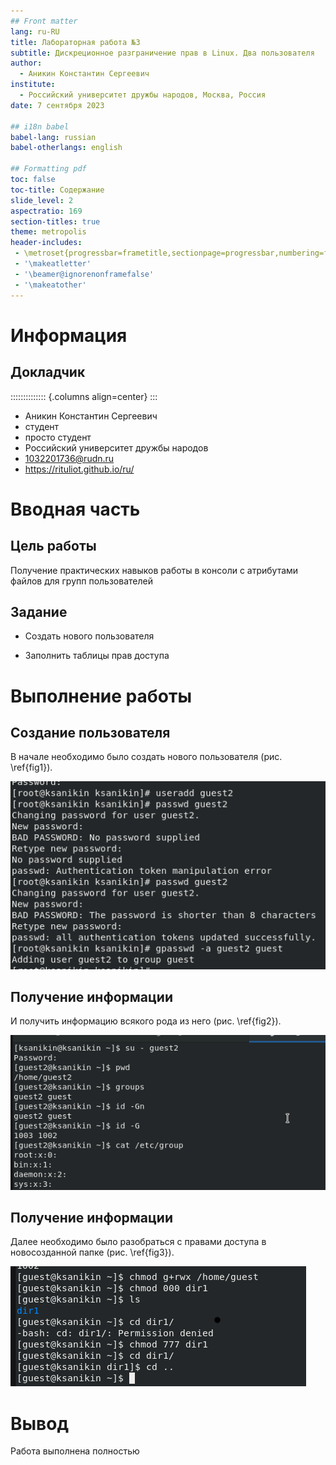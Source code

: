 ```yaml
---
## Front matter
lang: ru-RU
title: Лабораторная работа №3
subtitle: Дискреционное разграничение прав в Linux. Два пользователя
author:
  - Аникин Константин Сергеевич
institute:
  - Российский университет дружбы народов, Москва, Россия
date: 7 сентября 2023

## i18n babel
babel-lang: russian
babel-otherlangs: english

## Formatting pdf
toc: false
toc-title: Содержание
slide_level: 2
aspectratio: 169
section-titles: true
theme: metropolis
header-includes:
 - \metroset{progressbar=frametitle,sectionpage=progressbar,numbering=fraction}
 - '\makeatletter'
 - '\beamer@ignorenonframefalse'
 - '\makeatother'
---
```


# Информация

## Докладчик

:::::::::::::: {.columns align=center}
::: 

  * Аникин Константин Сергеевич
  * студент
  * просто студент
  * Российский университет дружбы народов
  * [1032201736@rudn.ru](mailto:1032201736@rudn.ru)
  * <https://rituliot.github.io/ru/>

# Вводная часть

## Цель работы

Получение практических навыков работы в консоли с атрибутами файлов для групп пользователей

## Задание

- Создать нового пользователя 

- Заполнить таблицы прав доступа

# Выполнение работы

## Создание пользователя

В начале необходимо было создать нового пользователя (рис. \ref{fig1}).

![Создание нового пользователя\label{fig1}](image/1.png)

## Получение информации

И получить информацию всякого рода из него (рис. \ref{fig2}).

![Информация о пользователе\label{fig2}](image/2.png)

## Получение информации

Далее необходимо было разобраться с правами доступа в новосозданной папке (рис. \ref{fig3}).

![Создание отчёта\label{fig3}](image/3.png)

# Вывод

Работа выполнена полностью